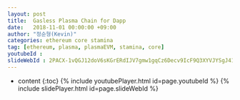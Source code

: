 ```yaml
---
layout: post
title:  Gasless Plasma Chain for Dapp
date:   2018-11-01 00:00:00 +09:00
author: "정순형(Kevin)"
categories: ethereum core stamina
tag: [ethereum, plasma, plasmaEVM, stamina, core]
youtubeId :
slideWebId : 2PACX-1vQGJ12doV6sKGrERdIJV7gmw1gqCz6Decv9IcF9Q3XYVJYSgJ41RC2wQti9JYCcE4L83xIasDxdv8zK
---
```

* content
{:toc}
{% include youtubePlayer.html id=page.youtubeId %}
{% include slidePlayer.html id=page.slideWebId %}
